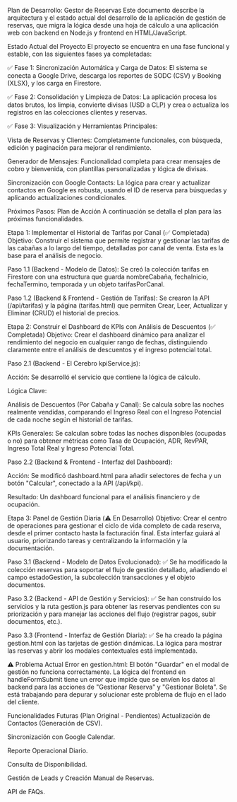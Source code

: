 Plan de Desarrollo: Gestor de Reservas
Este documento describe la arquitectura y el estado actual del desarrollo de la aplicación de gestión de reservas, que migra la lógica desde una hoja de cálculo a una aplicación web con backend en Node.js y frontend en HTML/JavaScript.

Estado Actual del Proyecto
El proyecto se encuentra en una fase funcional y estable, con las siguientes fases ya completadas:

✅ Fase 1: Sincronización Automática y Carga de Datos: El sistema se conecta a Google Drive, descarga los reportes de SODC (CSV) y Booking (XLSX), y los carga en Firestore.

✅ Fase 2: Consolidación y Limpieza de Datos: La aplicación procesa los datos brutos, los limpia, convierte divisas (USD a CLP) y crea o actualiza los registros en las colecciones clientes y reservas.

✅ Fase 3: Visualización y Herramientas Principales:

Vista de Reservas y Clientes: Completamente funcionales, con búsqueda, edición y paginación para mejorar el rendimiento.

Generador de Mensajes: Funcionalidad completa para crear mensajes de cobro y bienvenida, con plantillas personalizadas y lógica de divisas.

Sincronización con Google Contacts: La lógica para crear y actualizar contactos en Google es robusta, usando el ID de reserva para búsquedas y aplicando actualizaciones condicionales.

Próximos Pasos: Plan de Acción
A continuación se detalla el plan para las próximas funcionalidades.

Etapa 1: Implementar el Historial de Tarifas por Canal (✅ Completada)
Objetivo: Construir el sistema que permite registrar y gestionar las tarifas de las cabañas a lo largo del tiempo, detalladas por canal de venta. Esta es la base para el análisis de negocio.

Paso 1.1 (Backend - Modelo de Datos): Se creó la colección tarifas en Firestore con una estructura que guarda nombreCabaña, fechaInicio, fechaTermino, temporada y un objeto tarifasPorCanal.

Paso 1.2 (Backend & Frontend - Gestión de Tarifas): Se crearon la API (/api/tarifas) y la página (tarifas.html) que permiten Crear, Leer, Actualizar y Eliminar (CRUD) el historial de precios.

Etapa 2: Construir el Dashboard de KPIs con Análisis de Descuentos (✅ Completada)
Objetivo: Crear el dashboard dinámico para analizar el rendimiento del negocio en cualquier rango de fechas, distinguiendo claramente entre el análisis de descuentos y el ingreso potencial total.

Paso 2.1 (Backend - El Cerebro kpiService.js):

Acción: Se desarrolló el servicio que contiene la lógica de cálculo.

Lógica Clave:

Análisis de Descuentos (Por Cabaña y Canal): Se calcula sobre las noches realmente vendidas, comparando el Ingreso Real con el Ingreso Potencial de cada noche según el historial de tarifas.

KPIs Generales: Se calculan sobre todas las noches disponibles (ocupadas o no) para obtener métricas como Tasa de Ocupación, ADR, RevPAR, Ingreso Total Real y Ingreso Potencial Total.

Paso 2.2 (Backend & Frontend - Interfaz del Dashboard):

Acción: Se modificó dashboard.html para añadir selectores de fecha y un botón "Calcular", conectado a la API (/api/kpi).

Resultado: Un dashboard funcional para el análisis financiero y de ocupación.

Etapa 3: Panel de Gestión Diaria (⚠️ En Desarrollo)
Objetivo: Crear el centro de operaciones para gestionar el ciclo de vida completo de cada reserva, desde el primer contacto hasta la facturación final. Esta interfaz guiará al usuario, priorizando tareas y centralizando la información y la documentación.

Paso 3.1 (Backend - Modelo de Datos Evolucionado): ✅ Se ha modificado la colección reservas para soportar el flujo de gestión detallado, añadiendo el campo estadoGestion, la subcolección transacciones y el objeto documentos.

Paso 3.2 (Backend - API de Gestión y Servicios): ✅ Se han construido los servicios y la ruta gestion.js para obtener las reservas pendientes con su priorización y para manejar las acciones del flujo (registrar pagos, subir documentos, etc.).

Paso 3.3 (Frontend - Interfaz de Gestión Diaria): ✅ Se ha creado la página gestion.html con las tarjetas de gestión dinámicas. La lógica para mostrar las reservas y abrir los modales contextuales está implementada.

⚠️ Problema Actual
Error en gestion.html: El botón "Guardar" en el modal de gestión no funciona correctamente. La lógica del frontend en handleFormSubmit tiene un error que impide que se envíen los datos al backend para las acciones de "Gestionar Reserva" y "Gestionar Boleta". Se está trabajando para depurar y solucionar este problema de flujo en el lado del cliente.

Funcionalidades Futuras (Plan Original - Pendientes)
Actualización de Contactos (Generación de CSV).

Sincronización con Google Calendar.

Reporte Operacional Diario.

Consulta de Disponibilidad.

Gestión de Leads y Creación Manual de Reservas.

API de FAQs.